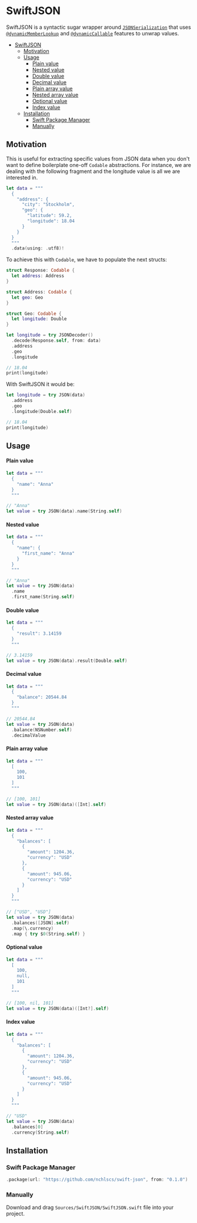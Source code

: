 # SwiftJSON

SwiftJSON is a syntactic sugar wrapper around [`JSONSerialization`](https://developer.apple.com/documentation/foundation/jsonserialization) that uses [`@dynamicMemberLookup`](https://github.com/apple/swift-evolution/blob/main/proposals/0195-dynamic-member-lookup.md) and [`@dynamicCallable`](https://github.com/apple/swift-evolution/blob/main/proposals/0216-dynamic-callable.md) features to unwrap values.

- [SwiftJSON](#swiftjson)
  - [Motivation](#motivation)
  - [Usage](#usage)
      - [Plain value](#plain-value)
      - [Nested value](#nested-value)
      - [Double value](#double-value)
      - [Decimal value](#decimal-value)
      - [Plain array value](#plain-array-value)
      - [Nested array value](#nested-array-value)
      - [Optional value](#optional-value)
      - [Index value](#index-value)
  - [Installation](#installation)
    - [Swift Package Manager](#swift-package-manager)
    - [Manually](#manually)

## Motivation

This is useful for extracting specific values from JSON data when you don't want to define boilerplate one-off `Codable` abstractions. For instance, we are dealing with the following fragment and the longitude value is all we are interested in.

```swift
let data = """
  {
    "address": {
      "city": "Stockholm",
      "geo": {
        "latitude": 59.2,
        "longitude": 18.04
      }
    }
  }
  """
  .data(using: .utf8)!
```

To achieve this with `Codable`, we have to populate the next structs:

```swift
struct Response: Codable {
  let address: Address
}

struct Address: Codable {
  let geo: Geo
}

struct Geo: Codable {
  let longitude: Double
}

let longitude = try JSONDecoder()
  .decode(Response.self, from: data)
  .address
  .geo
  .longitude

// 18.04
print(longitude)
```

With SwiftJSON it would be:

```swift
let longitude = try JSON(data)
  .address
  .geo
  .longitude(Double.self)

// 18.04
print(longitude)
```

## Usage

#### Plain value

```swift
let data = """
  {
    "name": "Anna"
  }
  """

// "Anna"
let value = try JSON(data).name(String.self)
```

#### Nested value

```swift
let data = """
  {
    "name": {
      "first_name": "Anna"
    }
  }
  """

// "Anna"
let value = try JSON(data)
  .name
  .first_name(String.self)
```

#### Double value

```swift
let data = """
  {
    "result": 3.14159
  }
  """

// 3.14159
let value = try JSON(data).result(Double.self)
```

#### Decimal value

```swift
let data = """
  {
    "balance": 20544.84
  }
  """

// 20544.84
let value = try JSON(data)
  .balance(NSNumber.self)
  .decimalValue
```

#### Plain array value

```swift
let data = """
  [
    100,
    101
  ]
  """

// [100, 101]
let value = try JSON(data)([Int].self)
```

#### Nested array value

```swift
let data = """
  {
    "balances": [
      {
        "amount": 1204.36,
        "currency": "USD"
      },
      {
        "amount": 945.06,
        "currency": "USD"
      }
    ]
  }
  """

// ["USD", "USD"]
let value = try JSON(data)
  .balances([JSON].self)
  .map(\.currency)
  .map { try $0(String.self) }
```

#### Optional value

```swift
let data = """
  [
    100,
    null,
    101
  ]
  """

// [100, nil, 101]
let value = try JSON(data)([Int?].self)
```

#### Index value

```swift
let data = """
  {
    "balances": [
      {
        "amount": 1204.36,
        "currency": "USD"
      },
      {
        "amount": 945.06,
        "currency": "USD"
      }
    ]
  }
  """

// "USD"
let value = try JSON(data)
  .balances[0]
  .currency(String.self)
```

## Installation

### Swift Package Manager

```swift
.package(url: "https://github.com/nchlscs/swift-json", from: "0.1.0")
```

### Manually

Download and drag `Sources/SwiftJSON/SwiftJSON.swift` file into your project.

